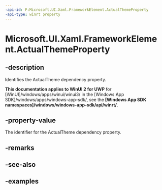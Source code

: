 ```yaml
---
-api-id: P:Microsoft.UI.Xaml.FrameworkElement.ActualThemeProperty
-api-type: winrt property
---
```


<!-- Property syntax.
public DependencyProperty ActualThemeProperty { get; }
-->

# Microsoft.UI.Xaml.FrameworkElement.ActualThemeProperty

## -description

Identifies the ActualTheme dependency property.

**This documentation applies to WinUI 2 for UWP** for [WinUI]/windows/apps/winui/winui3/ in the [Windows App SDK]/windows/apps/windows-app-sdk/, see the **[Windows App SDK namespaces]/windows/windows-app-sdk/api/winrt/**.

## -property-value

The identifier for the ActualTheme dependency property.

## -remarks

## -see-also

## -examples

